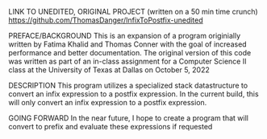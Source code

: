 LINK TO UNEDITED, ORIGINAL PROJECT (written on a 50 min time crunch) https://github.com/ThomasDanger/InfixToPostfix-unedited

PREFACE/BACKGROUND This is an expansion of a program originially written by Fatima Khalid and Thomas Conner with the goal of increased performance and better documentation. The original version of this code was written as part of an in-class assignment for a Computer Science II class at the University of Texas at Dallas on October 5, 2022

DESCRIPTION This program utilizes a specialized stack datastructure to convert an infix expression to a postfix expression. In the current build, this will only convert an infix expression to a postfix expression.

GOING FORWARD In the near future, I hope to create a program that will convert to prefix and evaluate these expressions if requested

